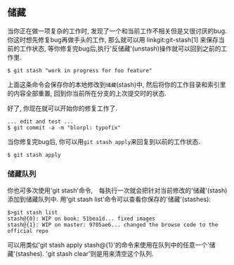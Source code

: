 ## 储藏 ##

当你正在做一项复杂的工作时, 发现了一个和当前工作不相关但是又很讨厌的bug. 你这时想先修复bug再做手头的工作, 那么就可以用 linkgit:git-stash[1] 来保存当前的工作状态, 等你修复完bug后,执行'反储藏'(unstash)操作就可以回到之前的工作里.


    $ git stash "work in progress for foo feature"


上面这条命令会保存你的本地修改到`储藏`(stash)中, 然后将你的工作目录和索引里的内容全部重置, 回到你当前所在分支的上次提交时的状态.

好了, 你现在就可以开始你的修复工作了.

    ... edit and test ...
    $ git commit -a -m "blorpl: typofix"


当你修复完bug后, 你可以用`git stash apply`来回复到以前的工作状态.

    $ git stash apply


### 储藏队列 ###

你也可多次使用'git stash'命令,　每执行一次就会把针对当前修改的'储藏'(stash)添加到储藏队列中. 用'git stash list'命令可以查看你保存的'储藏'(stashes):

	$>git stash list
	stash@{0}: WIP on book: 51bea1d... fixed images
	stash@{1}: WIP on master: 9705ae6... changed the browse code to the official repo


可以用类似'git stash apply stash@{1}'的命令来使用在队列中的任意一个'储藏'(stashes). 'git stash clear'则是用来清空这个队列.